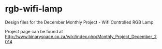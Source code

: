 rgb-wifi-lamp
=============

Design files for the December Monthly Project - Wifi Controlled RGB Lamp

Project page can be found at http://www.binaryspace.co.za/wiki/index.php/Monthly_Project_December_2014
